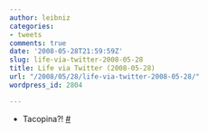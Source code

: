 ```yaml
---
author: leibniz
categories:
- tweets
comments: true
date: '2008-05-28T21:59:59Z'
slug: life-via-twitter-2008-05-28
title: Life via Twitter (2008-05-28)
url: "/2008/05/28/life-via-twitter-2008-05-28/"
wordpress_id: 2804

---
```

* Tacopina?! [#](https://twitter.com/leibniz/statuses/821820104)


